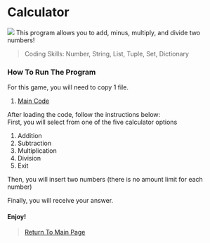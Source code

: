 # Calculator
<img src="https://www.elevatedeffect.com/wp-content/uploads/2019/02/Calculator-and-Budget-banner-image.jpg">
This program allows you to add, minus, multiply, and divide two numbers!<br>


> Coding Skills: Number, String, List, Tuple, Set, Dictionary<br>

### How To Run The Program
For this game, you will need to copy 1 file.<br>
   1. <a href="https://github.com/Theresiap/Personal-Project/blob/master/Calculator/Calculator.md">Main Code</a>

After loading the code, follow the instructions below:<br>
First, you will select from one of the five calculator options
   1. Addition
   2. Subtraction
   3. Multiplication
   4. Division
   5. Exit

Then, you will insert two numbers (there is no amount limit for each number)<br>

Finally, you will receive your answer. <br>

#### Enjoy!
>  <a href="https://theresiap.github.io/Personal-Project/">Return To Main Page</a>
